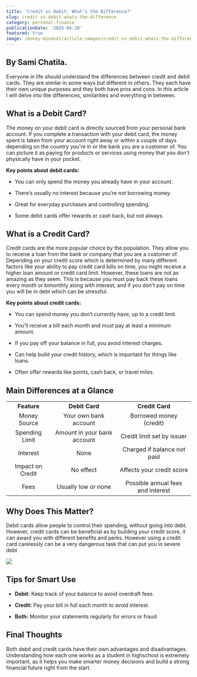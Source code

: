 ```yaml
---
title: 'Credit vs Debit: What’s the Difference?'
slug: credit-vs-debit-whats-the-difference
category: personal-finance
publicationDate: '2025-05-28'
featured: true
image: /money-mindset/article-images/credit-vs-debit-whats-the-difference.jpg
---
```


## By Sami Chatila.

Everyone in life should understand the differences between credit and debit cards. They are similar in some ways but different in others. They each have their own unique purposes and they both have pros and cons. In this article I will delve into the differences, similarities and everything in between.


## **What is a Debit Card?**

The money on your debit card is directly sourced from your personal bank account. If you complete a transaction with your debit card, the money spent is taken from your account right away or within a couple of days depending on the country you're in or the bank you are a customer of. You can picture it as paying for products or services using money that you don't physically have in your pocket. 

**Key points about debit cards:**

- You can only spend the money you already have in your account.

- There’s usually no interest because you’re not borrowing money.

- Great for everyday purchases and controlling spending.

- Some debit cards offer rewards or cash back, but not always.


## **What is a Credit Card?**

Credit cards are the more popular choice by the population. They allow you to receive a loan from the bank or company that you are a customer of. Depending on your credit score which is determined by many different factors like your ability to pay credit card bills on time, you might receive a higher loan amount or credit card limit. However, these loans are not as amazing as they seem. This is because you must pay back these loans every month or bimonthly along with interest, and if you don't pay on time you will be in debt which can be stressful.

**Key points about credit cards:**

- You can spend money you don’t currently have, up to a credit limit.

- You’ll receive a bill each month and must pay at least a minimum amount.

- If you pay off your balance in full, you avoid interest charges.

- Can help build your credit history, which is important for things like loans.

- Often offer rewards like points, cash back, or travel miles.


## **Main Differences at a Glance**

|                  |                             |                                   |
| :--------------: | :-------------------------: | :-------------------------------: |
|    **Feature**   |        **Debit Card**       |          **Credit Card**          |
|   Money Source   |    Your own bank account    |      Borrowed money (credit)      |
|  Spending Limit  | Amount in your bank account |     Credit limit set by issuer    |
|     Interest     |             None            |    Charged if balance not paid    |
| Impact on Credit |          No effect          |     Affects your credit score     |
|       Fees       |     Usually low or none     | Possible annual fees and interest |



## **Why Does This Matter?**

Debit cards allow people to control their spending, without going into debt. However, credit cards can be beneficial as by building your credit score, it can award you with different benefits and perks. However using a credit card carelessly can be a very dangerous task that can put you in severe debt 

![](https://lh7-rt.googleusercontent.com/docsz/AD_4nXd11mJyt6L4B_B0MkZfEc8ZTfDlsuykjwWsZMwXDl6HlW2m5GGAPoAfu6lIoZNCTBNHMcOSB9qcszW-9mQ7D1scC6aPNHl7NbtuH0kwpLVssWH5mpv-bXe7Q1dL_ifJFej2ap0d9g?key=pC5XbuUVL-OF0Wm7eTEg2Q)


## **Tips for Smart Use**

* **Debit:** Keep track of your balance to avoid overdraft fees.

* **Credit:** Pay your bill in full each month to avoid interest.

* **Both:** Monitor your statements regularly for errors or fraud.

## **Final Thoughts**

Both debit and credit cards have their own advantages and disadvantages. Understanding how each one works as a student in highschool is extremely important, as it helps you make smarter money decisions and build a strong financial future right from the start.
